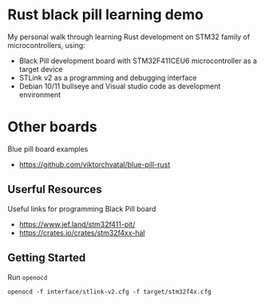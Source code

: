 # Rust black pill learning demo

My personal walk through learning Rust development on STM32 family of microcontrollers, using:

 - Black Pill development board with STM32F411CEU6 microcontroller as a target device
 - STLink v2 as a programming and debugging interface
 - Debian 10/11 bullseye and Visual studio code as development environment

# Other boards

Blue pill board examples
 - https://github.com/viktorchvatal/blue-pill-rust

## Userful Resources

Useful links for programming Black Pill board

 - https://www.jef.land/stm32f411-pit/
 - https://crates.io/crates/stm32f4xx-hal

## Getting Started

Run `openocd`

```
openocd -f interface/stlink-v2.cfg -f target/stm32f4x.cfg
```


